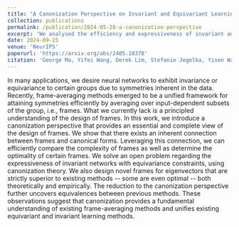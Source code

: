```yaml
---
title: "A Canonization Perspective on Invariant and Equivariant Learning"
collection: publications
permalink: /publication/2024-05-28-a-canonization-perspective
excerpt: 'We analysed the efficiency and expressiveness of invariant and equivariant networks from a canonization perspective.'
date: 2024-09-25
venue: 'NeurIPS'
paperurl: 'https://arxiv.org/abs/2405.18378'
citation: 'George Ma, Yifei Wang, Derek Lim, Stefanie Jegelka, Yisen Wang (2024). A Canonization Perspective on Invariant and Equivariant Learning. In <i>Thirty-eighth Conference on Neural Information Processing Systems</i>.'
---
```

In many applications, we desire neural networks to exhibit invariance or equivariance to certain groups due to symmetries inherent in the data. Recently, frame-averaging methods emerged to be a unified framework for attaining symmetries efficiently by averaging over input-dependent subsets of the group, i.e., frames. What we currently lack is a principled understanding of the design of frames. In this work, we introduce a canonization perspective that provides an essential and complete view of the design of frames. We show that there exists an inherent connection between frames and canonical forms. Leveraging this connection, we can efficiently compare the complexity of frames as well as determine the optimality of certain frames. We solve an open problem regarding the expressiveness of invariant networks with equivariance constraints, using canonization theory. We also design novel frames for eigenvectors that are strictly superior to existing methods -- some are even optimal -- both theoretically and empirically. The reduction to the canonization perspective further uncovers equivalences between previous methods. These observations suggest that canonization provides a fundamental understanding of existing frame-averaging methods and unifies existing equivariant and invariant learning methods.